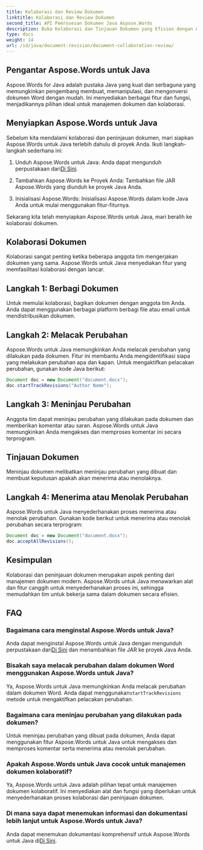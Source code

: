 ```yaml
---
title: Kolaborasi dan Review Dokumen
linktitle: Kolaborasi dan Review Dokumen
second_title: API Pemrosesan Dokumen Java Aspose.Words
description: Buka Kolaborasi dan Tinjauan Dokumen yang Efisien dengan Aspose.Words untuk Java. Pelajari Cara Melacak Perubahan, Berbagi Dokumen, dan Menyederhanakan Alur Kerja.
type: docs
weight: 14
url: /id/java/document-revision/document-collaboration-review/
---
```


## Pengantar Aspose.Words untuk Java

Aspose.Words for Java adalah pustaka Java yang kuat dan serbaguna yang memungkinkan pengembang membuat, memanipulasi, dan mengonversi dokumen Word dengan mudah. Ini menyediakan berbagai fitur dan fungsi, menjadikannya pilihan ideal untuk manajemen dokumen dan kolaborasi.

## Menyiapkan Aspose.Words untuk Java

Sebelum kita mendalami kolaborasi dan peninjauan dokumen, mari siapkan Aspose.Words untuk Java terlebih dahulu di proyek Anda. Ikuti langkah-langkah sederhana ini:

1.  Unduh Aspose.Words untuk Java: Anda dapat mengunduh perpustakaan dari[Di Sini](https://releases.aspose.com/words/java/).

2. Tambahkan Aspose.Words ke Proyek Anda: Tambahkan file JAR Aspose.Words yang diunduh ke proyek Java Anda.

3. Inisialisasi Aspose.Words: Inisialisasi Aspose.Words dalam kode Java Anda untuk mulai menggunakan fitur-fiturnya.

Sekarang kita telah menyiapkan Aspose.Words untuk Java, mari beralih ke kolaborasi dokumen.

## Kolaborasi Dokumen

Kolaborasi sangat penting ketika beberapa anggota tim mengerjakan dokumen yang sama. Aspose.Words untuk Java menyediakan fitur yang memfasilitasi kolaborasi dengan lancar.

## Langkah 1: Berbagi Dokumen

Untuk memulai kolaborasi, bagikan dokumen dengan anggota tim Anda. Anda dapat menggunakan berbagai platform berbagi file atau email untuk mendistribusikan dokumen.

## Langkah 2: Melacak Perubahan

Aspose.Words untuk Java memungkinkan Anda melacak perubahan yang dilakukan pada dokumen. Fitur ini membantu Anda mengidentifikasi siapa yang melakukan perubahan apa dan kapan. Untuk mengaktifkan pelacakan perubahan, gunakan kode Java berikut:

```java
Document doc = new Document("document.docx");
doc.startTrackRevisions("Author Name");
```

## Langkah 3: Meninjau Perubahan

Anggota tim dapat meninjau perubahan yang dilakukan pada dokumen dan memberikan komentar atau saran. Aspose.Words untuk Java memungkinkan Anda mengakses dan memproses komentar ini secara terprogram.

## Tinjauan Dokumen

Meninjau dokumen melibatkan meninjau perubahan yang dibuat dan membuat keputusan apakah akan menerima atau menolaknya.

## Langkah 4: Menerima atau Menolak Perubahan

Aspose.Words untuk Java menyederhanakan proses menerima atau menolak perubahan. Gunakan kode berikut untuk menerima atau menolak perubahan secara terprogram:

```java
Document doc = new Document("document.docx");
doc.acceptAllRevisions();
```

## Kesimpulan

Kolaborasi dan peninjauan dokumen merupakan aspek penting dari manajemen dokumen modern. Aspose.Words untuk Java menawarkan alat dan fitur canggih untuk menyederhanakan proses ini, sehingga memudahkan tim untuk bekerja sama dalam dokumen secara efisien.

## FAQ

### Bagaimana cara menginstal Aspose.Words untuk Java?

 Anda dapat menginstal Aspose.Words untuk Java dengan mengunduh perpustakaan dari[Di Sini](https://releases.aspose.com/words/java/) dan menambahkan file JAR ke proyek Java Anda.

### Bisakah saya melacak perubahan dalam dokumen Word menggunakan Aspose.Words untuk Java?

Ya, Aspose.Words untuk Java memungkinkan Anda melacak perubahan dalam dokumen Word. Anda dapat menggunakan`startTrackRevisions` metode untuk mengaktifkan pelacakan perubahan.

### Bagaimana cara meninjau perubahan yang dilakukan pada dokumen?

Untuk meninjau perubahan yang dibuat pada dokumen, Anda dapat menggunakan fitur Aspose.Words untuk Java untuk mengakses dan memproses komentar serta menerima atau menolak perubahan.

### Apakah Aspose.Words untuk Java cocok untuk manajemen dokumen kolaboratif?

Ya, Aspose.Words untuk Java adalah pilihan tepat untuk manajemen dokumen kolaboratif. Ini menyediakan alat dan fungsi yang diperlukan untuk menyederhanakan proses kolaborasi dan peninjauan dokumen.

### Di mana saya dapat menemukan informasi dan dokumentasi lebih lanjut untuk Aspose.Words untuk Java?

Anda dapat menemukan dokumentasi komprehensif untuk Aspose.Words untuk Java di[Di Sini](https://reference.aspose.com/words/java/).